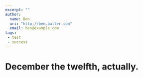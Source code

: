 ```yaml
---
excerpt: ""
author:
  name: Ben
  uri: "http://ben.balter.com"
  email: ben@example.com
tags:
 - test
 - success
---
```


# December the twelfth, actually.
